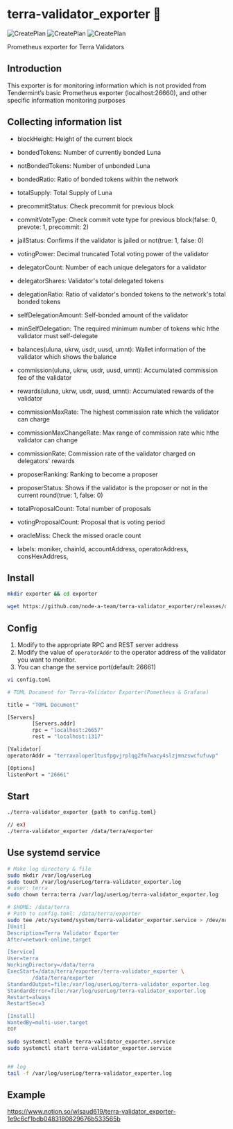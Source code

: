 # terra-validator_exporter :satellite:
![CreatePlan](https://img.shields.io/badge/relase-v0.3.1-red)
![CreatePlan](https://img.shields.io/badge/go-1.13.1%2B-blue)
![CreatePlan](https://img.shields.io/badge/license-Apache--2.0-green)

Prometheus exporter for Terra Validators

## Introduction
This exporter is for monitoring information which is not provided from Tendermint’s basic Prometheus exporter (localhost:26660), and other specific information monitoring purposes


## Collecting information list
- blockHeight: Height of the current block
- bondedTokens: Number of currently bonded Luna
- notBondedTokens: Number of unbonded Luna
- bondedRatio: Ratio of bonded tokens within the network
- totalSupply: Total Supply of Luna

- precommitStatus: Check precommit for previous block
- commitVoteType: Check commit vote type for previous block(false: 0, prevote: 1, precommit: 2)
- jailStatus: Confirms if the validator is jailed or not(true: 1, false: 0)

- votingPower: Decimal truncated Total voting power of the validator
- delegatorCount: Number of each unique delegators for a validator
- delegatorShares: Validator's total delegated tokens
- delegationRatio: Ratio of validator's bonded tokens to the network's total bonded tokens
- selfDelegationAmount: Self-bonded amount of the validator
- minSelfDelegation: The required minimum number of tokens whic hthe validator must self-delegate

- balances(uluna, ukrw, usdr, uusd, umnt): Wallet information of the validator which shows the balance
- commission(uluna, ukrw, usdr, uusd, umnt): Accumulated commission fee of the validator
- rewards(uluna, ukrw, usdr, uusd, umnt): Accumulated rewards of the validator

- commissionMaxRate: The highest commission rate which the validator can charge
- commissionMaxChangeRate: Max range of commission rate whic hthe validator can change
- commissionRate: Commission rate of the validator charged on delegators' rewards

- proposerRanking: Ranking to become a proposer
- proposerStatus: Shows if the validator is the proposer or not in the current round(true: 1, false: 0)

- totalProposalCount: Total number of proposals
- votingProposalCount: Proposal that is voting period

- oracleMiss: Check the missed oracle count

- labels: moniker, chainId, accountAddress, operatorAddress, consHexAddress, 




## Install
```bash
mkdir exporter && cd exporter

wget https://github.com/node-a-team/terra-validator_exporter/releases/download/v0.3.1/terra-validator_exporter.tar.gz  && sha256sum terra-validator_exporter.tar.gz | fgrep 1221905e7983dfc317e768099eacbb319d9eff39117503deb917218011907477 && tar -zxvf terra-validator_exporter.tar.gz ||  echo "Bad Binary!"
```

## Config
1. Modify to the appropriate RPC and REST server address
2. Modify the value of ```operatorAddr``` to the operator address of the validator you want to monitor.
3. You can change the service port(default: 26661)
```bash
vi config.toml
```
```bash
# TOML Document for Terra-Validator Exporter(Pometheus & Grafana)

title = "TOML Document"

[Servers]
        [Servers.addr]
        rpc = "localhost:26657"
        rest = "localhost:1317"

[Validator]
operatorAddr = "terravaloper1tusfpgvjrplqg2fm7wacy4slzjmnzswcfufuvp"

[Options]
listenPort = "26661"

```

## Start
  
```bash
./terra-validator_exporter {path to config.toml}

// ex)
./terra-validator_exporter /data/terra/exporter
```

## Use systemd service
  
```sh
# Make log directory & file
sudo mkdir /var/log/userLog  
sudo touch /var/log/userLog/terra-validator_exporter.log  
# user: terra
sudo chown terra:terra /var/log/userLog/terra-validator_exporter.log

# $HOME: /data/terra
# Path to config.toml: /data/terra/exporter
sudo tee /etc/systemd/system/terra-validator_exporter.service > /dev/null <<EOF
[Unit]
Description=Terra Validator Exporter
After=network-online.target

[Service]
User=terra
WorkingDirectory=/data/terra
ExecStart=/data/terra/exporter/terra-validator_exporter \
        /data/terra/exporter
StandardOutput=file:/var/log/userLog/terra-validator_exporter.log
StandardError=file:/var/log/userLog/terra-validator_exporter.log
Restart=always
RestartSec=3

[Install]
WantedBy=multi-user.target
EOF

sudo systemctl enable terra-validator_exporter.service
sudo systemctl start terra-validator_exporter.service


## log
tail -f /var/log/userLog/terra-validator_exporter.log
```

## Example
https://www.notion.so/wlsaud619/terra-validator_exporter-1e9c6cf1bdb0483180829676b533565b
